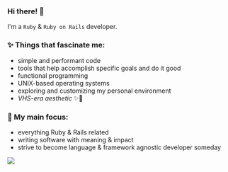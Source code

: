 ### Hi there! 🌲

<!--
**koremori/koremori** is a ✨ _special_ ✨ repository because its `README.md` (this file) appears on your GitHub profile.

Here are some ideas to get you started:

- 🔭 I’m currently working on ...
- 🌱 I’m currently learning ...
- 👯 I’m looking to collaborate on ...
- 🤔 I’m looking for help with ...
- 💬 Ask me about ...
- 📫 How to reach me: ...
- 😄 Pronouns: ...
- ⚡ Fun fact: ...
-->
I'm a `Ruby` & `Ruby on Rails` developer.

### ✨ Things that fascinate me:
- simple and performant code
- tools that help accomplish specific goals and do it good
- functional programming
- UNIX-based operating systems
- exploring and customizing my personal environment
- *VHS-era aesthetic* ✨📼

### 📙 My main focus:
- everything Ruby & Rails related
- writing software with meaning & impact
- strive to become language & framework agnostic developer someday

[![](https://github-readme-stats.vercel.app/api/top-langs/?username=koremori&langs_count=3)](https://github.com/anuraghazra/github-readme-stats)
